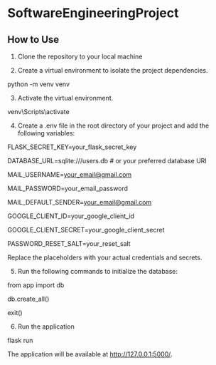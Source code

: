 # SoftwareEngineeringProject
## How to Use
1. Clone the repository to your local machine
  
2. Create a virtual environment to isolate the project dependencies.

python -m venv venv


3. Activate the virtual environment.

venv\Scripts\activate

4. Create a .env file in the root directory of your project and add the following variables:
   
FLASK_SECRET_KEY=your_flask_secret_key

DATABASE_URL=sqlite:///users.db  # or your preferred database URI

MAIL_USERNAME=your_email@gmail.com

MAIL_PASSWORD=your_email_password

MAIL_DEFAULT_SENDER=your_email@gmail.com

GOOGLE_CLIENT_ID=your_google_client_id

GOOGLE_CLIENT_SECRET=your_google_client_secret

PASSWORD_RESET_SALT=your_reset_salt

Replace the placeholders with your actual credentials and secrets.


5. Run the following commands to initialize the database:
   
from app import db

db.create_all()

exit()

6. Run the application
   
flask run

The application will be available at http://127.0.0.1:5000/.
